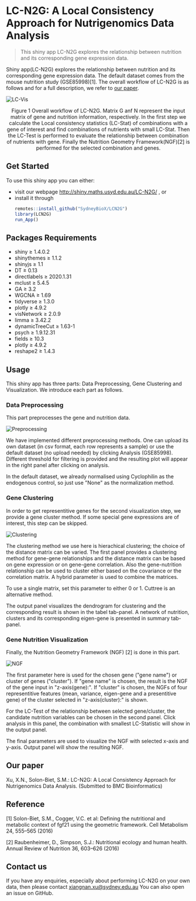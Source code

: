 # LC-N2G: A Local Consistency Approach for Nutrigenomics Data Analysis
> This shiny app LC-N2G explores the relationship between nutrition and its corresponding gene expression data.

Shiny app(LC-N2G) explores the relationship between nutrition and its corresponding gene expression data. The default dataset comes from the mouse nutrition study (GSE85998)[1]. The overall workflow of LC-N2G is as follows and for a full description, we refer to [our paper](Our-paper).
	
![LC-Vis](/img/fig1.png)
	
<div align=center>
Figure 1 Overall workflow of LC-N2G. Matrix G anf N represent the input matrix of gene and nutrition information, respectively. In the first step we calculate the Local consistency statistics (LC-Stat) of combinations with a gene of interest and find combinations of nutrients with small LC-Stat. Then the LC-Test is performed to evaluate the relationship between combination of nutrients with gene. Finally the Nutrition Geometry Framework(NGF)[2] is performed for the selected combination and genes.
</div>

## Get Started
To use this shiny app you can either:
 - visit our webpage http://shiny.maths.usyd.edu.au/LC-N2G/ , or
 - install it through
	``` r
	remotes::install_github("SydneyBioX/LCN2G")
	library(LCN2G)
	run_App()
	```
## Packages Requirements

- shiny ≥ 1.4.0.2
- shinythemes ≥ 1.1.2
- shinyjs ≥ 1.1
- DT ≥ 0.13
- directlabels ≥ 2020.1.31
- mclust ≥ 5.4.5
- GA ≥ 3.2
- WGCNA ≥ 1.69
- tidyverse ≥ 1.3.0
- plotly ≥ 4.9.2
- visNetwork ≥ 2.0.9
- limma ≥ 3.42.2
- dynamicTreeCut ≥ 1.63-1
- psych ≥ 1.9.12.31
- fields ≥ 10.3
- plotly ≥ 4.9.2
- reshape2 ≥ 1.4.3

 
## Usage	

This shiny app has three parts: Data Preprocessing, Gene Clustering and Visualization. We introduce each part as follows.

### Data Preprocessing

This part preprocesses the gene and nutrition data. 
 
![Preprocessing](/img/fig2.png)
	
We have implemented different preprocessing methods. One can upload its own dataset (in csv format, each row represents a sample) or use the default dataset (no upload needed) by clicking Analysis (GSE85998). Different threshold for filtering is provided and the resulting plot will appear in the right panel after clicking on analysis.

In the default dataset, we already normalised using Cyclophilin as the endogenous control, so just use "None" as the normalization method.

### Gene Clustering

In order to get representitive genes for the second visualization step, we provide a gene cluster method. If some special gene expressions are of interest, this step can be skipped.

![Clustering](/img/fig3.png)	
	
The clustering method we use here is hierachical clustering; the choice of the distance matrix can be varied. The first panel provides a clustering method for gene-gene relationships and the distance matrix can be based on gene expression or on gene-gene correlation. Also the gene-nutrition relationship can be used to cluster either based on the covariance or the correlation matrix. A hybrid parameter is used to combine the matrices.

To use a single matrix, set this parameter to either 0 or 1. Cuttree is an alternative method.

The output panel visualizes the dendrogram for clustering and the corresponding result is shown in the tabel tab-panel. A network of nutrition, clusters and its corresponding eigen-gene is presented in summary tab-panel.
	
### Gene Nutrition Visualization

Finally, the Nutrition Geometry Framework (NGF) [2] is done in this part.
	
![NGF](/img/fig4.png)
	
The first parameter here is used for the chosen gene ("gene name") or cluster of genes ("cluster"). If "gene name" is chosen, the result is the NGF of the gene input in "z-axis(gene):". If "cluster" is chosen, the NGFs of four representitive features (mean, variance, eigen-gene and a presentitive gene) of the cluster selected in "z-axis(cluster):" is shown.

For the LC-Test of the relationship between selected gene/cluster, the candidate nutrition variables can be chosen in the second panel. Click analysis in this panel, the combination with smallest LC-Statistic will show in the output panel.

The final parameters are used to visualize the NGF with selected x-axis and y-axis. Output panel will show the resulting NGF.

## Our paper

Xu, X.N., Solon-Biet, S.M.: LC-N2G: A Local Consistency Approach for Nutrigenomics Data Analysis. (Submitted to BMC Bioinformatics) 

## Reference

[1] Solon-Biet, S.M., Cogger, V.C. et al: Defining the nutritional and metabolic context of fgf21 using the geometric framework. Cell Metabolism 24, 555–565 (2016)

[2] Raubenheimer, D., Simpson, S.J.: Nutritional ecology and human health. Annual Review of Nutrition 36, 603–626 (2016)


## Contact us
If you have any enquiries, especially about performing LC-N2G on your own data, then please contact xiangnan.xu@sydney.edu.au You can also open an issue on GitHub.
